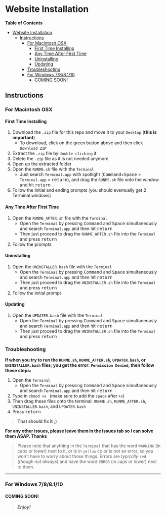 
Website Installation
====================

<!-- START doctoc -->

**Table of Contents**

- [Website Installation](#website-installation)
  - [Instructions](#instructions)
    - [For Macintosh OSX](#for-macintosh-osx)
      - [First Time Installing](#first-time-installing)
      - [Any Time After First Time](#any-time-after-first-time)
      - [Uninstalling](#uninstalling)
      - [Updating](#updating)
    - [Troubleshooting](#troubleshooting)
    - [For Windows 7/8/8.1/10](#for-windows-788110)
      - [COMING SOON!](#coming-soon)

<!-- END doctoc -->

Instructions
------------

### For Macintosh OSX

#### First Time Installing

1. Download the `.zip` file for this repo and move it to your `Desktop` (__this is important__)
   * To download, click on the green button above and then click `Download ZIP`
2. Extract the `.zip` file by `double clicking` it
3. Delete the `.zip` file as it is not needed anymore
4. Open up the extracted folder
5. Open the `RUNME.sh` file with the `Terminal`
   * Just search `Terminal.app` with spotlight (<kbd>Command</kbd>+<kbd>Space</kbd> &gt; `Terminal.app` &gt; <kbd>return</kbd>), and drag the `RUNME.sh` file onto the window and hit <kbd>return</kbd>
6. Follow the initial and ending prompts (you should eventually get 2 Terminal windows)

#### Any Time After First Time

1. Open the `RUNME_AFTER.sh` file with the `Terminal`
   * Open the `Terminal` by pressing <kbd>Command</kbd> and <kbd>Space</kbd> simultaneously and search `Terminal.app` and then hit <kbd>return</kbd>
   * Then just proceed to drag the `RUNME_AFTER.sh` file into the `Terminal` and press <kbd>return</kbd>
2. Follow the prompts

#### Uninstalling

1. Open the `UNINSTALLER.bash` file with the `Terminal`
   * Open the `Terminal` by pressing <kbd>Command</kbd> and <kbd>Space</kbd> simultaneously and search `Terminal.app` and then hit <kbd>return</kbd>
   * Then just proceed to drag the `UNINSTALLER.sh` file into the `Terminal` and press <kbd>return</kbd>
2. Follow the initial prompt

#### Updating 

1. Open the `UPDATER.bash` file with the `Terminal`
   * Open the `Terminal` by pressing <kbd>Command</kbd> and <kbd>Space</kbd> simultaneously and search `Terminal.app` and then hit <kbd>return</kbd>
   * Then just proceed to drag the `UNINSTALLER.sh` file into the `Terminal` and press <kbd>return</kbd>
  
### Troubleshooting

**If when you try to run the `RUNME.sh`, `RUNME_AFTER.sh`, `UPDATER.bash`, or `UNINSTALLER.bash` files; you get the error: `Permission Denied`, then follow these steps:**

1. Open the `Terminal`
   * Open the `Terminal` by pressing <kbd>Command</kbd> and <kbd>Space</kbd> simultaneously and search `Terminal.app` and then hit <kbd>return</kbd>
2. Type in `chmod +x ` (make sure to add the `space` after `+x`)
3. Then drag these files onto the terminal: `RUNME.sh`, `RUNME_AFTER.sh`, `UNINSTALLER.bash`, and `UPDATER.bash`
4. Press <kbd>return</kbd>
 
> **That should fix it ;)**

__For any other issues, please leave them in the issues tab so I can solve them ASAP. Thanks__

> Please note that anything in the `Terminal` that has the word `WARNING` (in caps or lower) next to it, or is in `yellow` color is not an error, so you won't have to worry about those things. Errors are *typically* `red` (*though not always*) and have the word `ERROR` (in caps or lower) next to them.

--------------

### For Windows 7/8/8.1/10

#### COMING SOON!

> __*Enjoy!*__